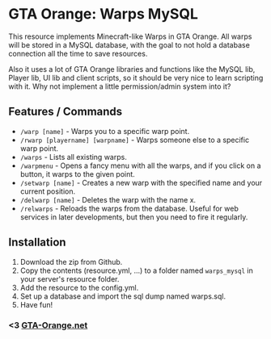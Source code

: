 # GTA Orange: Warps MySQL
This resource implements Minecraft-like Warps in GTA Orange. All warps will be stored in a MySQL database, with the goal to not hold a database connection all the time to save resources.

Also it uses a lot of GTA Orange libraries and functions like the MySQL lib, Player lib, UI lib and client scripts, so it should be very nice to learn scripting with it. Why not implement a little permission/admin system into it?

## Features / Commands

* `/warp [name]` - Warps you to a specific warp point.
* `/rwarp [playername] [warpname]` - Warps someone else to a specific warp point.
* `/warps` - Lists all existing warps.
* `/warpmenu` - Opens a fancy menu with all the warps, and if you click on a button, it warps to the given point.
* `/setwarp [name]` - Creates a new warp with the specified name and your current position.
* `/delwarp [name]` - Deletes the warp with the name x.
* `/relwarps` - Reloads the warps from the database. Useful for web services in later developments, but then you need to fire it regularly.

## Installation

1. Download the zip from Github.
2. Copy the contents (resource.yml, ...) to a folder named `warps_mysql` in your server's resource folder.
3. Add the resource to the config.yml.
4. Set up a database and import the sql dump named warps.sql.
5. Have fun!

### <3 [GTA-Orange.net](http://gta-orange.net)
